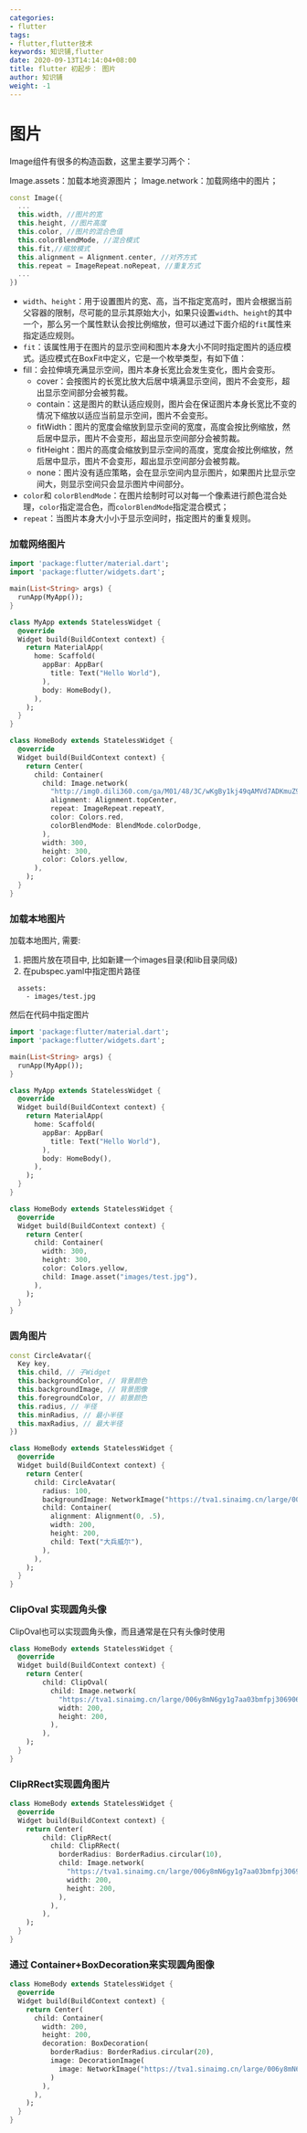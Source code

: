 ```yaml
---
categories:
- flutter
tags:
- flutter,flutter技术
keywords: 知识铺,flutter
date: 2020-09-13T14:14:04+08:00
title: flutter 初起步： 图片
author: 知识铺
weight: -1
---
```


# 图片

Image组件有很多的构造函数，这里主要学习两个：

Image.assets：加载本地资源图片；
Image.network：加载网络中的图片；

```dart
const Image({
  ...
  this.width, //图片的宽
  this.height, //图片高度
  this.color, //图片的混合色值
  this.colorBlendMode, //混合模式
  this.fit,//缩放模式
  this.alignment = Alignment.center, //对齐方式
  this.repeat = ImageRepeat.noRepeat, //重复方式
  ...
})
```

- `width`、`height`：用于设置图片的宽、高，当不指定宽高时，图片会根据当前父容器的限制，尽可能的显示其原始大小，如果只设置`width`、`height`的其中一个，那么另一个属性默认会按比例缩放，但可以通过下面介绍的`fit`属性来指定适应规则。
- `fit`：该属性用于在图片的显示空间和图片本身大小不同时指定图片的适应模式。适应模式在BoxFit中定义，它是一个枚举类型，有如下值：
- fill：会拉伸填充满显示空间，图片本身长宽比会发生变化，图片会变形。
  - cover：会按图片的长宽比放大后居中填满显示空间，图片不会变形，超出显示空间部分会被剪裁。
  - contain：这是图片的默认适应规则，图片会在保证图片本身长宽比不变的情况下缩放以适应当前显示空间，图片不会变形。
  - fitWidth：图片的宽度会缩放到显示空间的宽度，高度会按比例缩放，然后居中显示，图片不会变形，超出显示空间部分会被剪裁。
  - fitHeight：图片的高度会缩放到显示空间的高度，宽度会按比例缩放，然后居中显示，图片不会变形，超出显示空间部分会被剪裁。
  - none：图片没有适应策略，会在显示空间内显示图片，如果图片比显示空间大，则显示空间只会显示图片中间部分。
- `color`和 `colorBlendMode`：在图片绘制时可以对每一个像素进行颜色混合处理，`color`指定混合色，而`colorBlendMode`指定混合模式；
- `repeat`：当图片本身大小小于显示空间时，指定图片的重复规则。


### 加载网络图片 

```dart
import 'package:flutter/material.dart';
import 'package:flutter/widgets.dart';

main(List<String> args) {
  runApp(MyApp());
}

class MyApp extends StatelessWidget {
  @override
  Widget build(BuildContext context) {
    return MaterialApp(
      home: Scaffold(
        appBar: AppBar(
          title: Text("Hello World"),
        ),
        body: HomeBody(),
      ),
    );
  }
}

class HomeBody extends StatelessWidget {
  @override
  Widget build(BuildContext context) {
    return Center(
      child: Container(
        child: Image.network(
          "http://img0.dili360.com/ga/M01/48/3C/wKgBy1kj49qAMVd7ADKmuZ9jug8377.tub.jpg",
          alignment: Alignment.topCenter,
          repeat: ImageRepeat.repeatY,
          color: Colors.red,
          colorBlendMode: BlendMode.colorDodge,
        ),
        width: 300,
        height: 300,
        color: Colors.yellow,
      ),
    );
  }
}
```

### 加载本地图片

加载本地图片, 需要:
1. 把图片放在项目中, 比如新建一个images目录(和lib目录同级)
2. 在pubspec.yaml中指定图片路径
```
  assets:
    - images/test.jpg
```

然后在代码中指定图片  

```dart
import 'package:flutter/material.dart';
import 'package:flutter/widgets.dart';

main(List<String> args) {
  runApp(MyApp());
}

class MyApp extends StatelessWidget {
  @override
  Widget build(BuildContext context) {
    return MaterialApp(
      home: Scaffold(
        appBar: AppBar(
          title: Text("Hello World"),
        ),
        body: HomeBody(),
      ),
    );
  }
}

class HomeBody extends StatelessWidget {
  @override
  Widget build(BuildContext context) {
    return Center(
      child: Container(
        width: 300,
        height: 300,
        color: Colors.yellow,
        child: Image.asset("images/test.jpg"),
      ),
    );
  }
}
```

### 圆角图片  

```dart
const CircleAvatar({
  Key key,
  this.child, // 子Widget
  this.backgroundColor, // 背景颜色
  this.backgroundImage, // 背景图像
  this.foregroundColor, // 前景颜色
  this.radius, // 半径
  this.minRadius, // 最小半径
  this.maxRadius, // 最大半径
}) 
```

```dart
class HomeBody extends StatelessWidget {
  @override
  Widget build(BuildContext context) {
    return Center(
      child: CircleAvatar(
        radius: 100,
        backgroundImage: NetworkImage("https://tva1.sinaimg.cn/large/006y8mN6gy1g7aa03bmfpj3069069mx8.jpg"),
        child: Container(
          alignment: Alignment(0, .5),
          width: 200,
          height: 200,
          child: Text("大兵威尔"),
        ),
      ),
    );
  }
}
```

### ClipOval 实现圆角头像

ClipOval也可以实现圆角头像，而且通常是在只有头像时使用

```dart
class HomeBody extends StatelessWidget {
  @override
  Widget build(BuildContext context) {
    return Center(
        child: ClipOval(
          child: Image.network(
            "https://tva1.sinaimg.cn/large/006y8mN6gy1g7aa03bmfpj3069069mx8.jpg",
            width: 200,
            height: 200,
          ),
        ),
    );
  }
}
```

### ClipRRect实现圆角图片  

```dart
class HomeBody extends StatelessWidget {
  @override
  Widget build(BuildContext context) {
    return Center(
        child: ClipRRect(
          child: ClipRRect(
            borderRadius: BorderRadius.circular(10),
            child: Image.network(
              "https://tva1.sinaimg.cn/large/006y8mN6gy1g7aa03bmfpj3069069mx8.jpg",
              width: 200,
              height: 200,
            ),
          ),
        ),
    );
  }
}
```

### 通过 Container+BoxDecoration来实现圆角图像

```dart
class HomeBody extends StatelessWidget {
  @override
  Widget build(BuildContext context) {
    return Center(
      child: Container(
        width: 200,
        height: 200,
        decoration: BoxDecoration(
          borderRadius: BorderRadius.circular(20),
          image: DecorationImage(
            image: NetworkImage("https://tva1.sinaimg.cn/large/006y8mN6gy1g7aa03bmfpj3069069mx8.jpg"),
          )
        ),
      ),
    );
  }
}
```